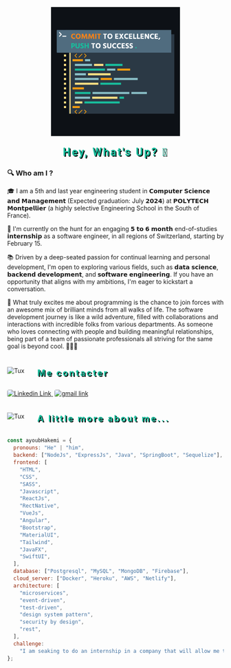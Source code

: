 <div align="center">
  <img src="img/Slogan.png" alt="Tux" width="300" width="300"/>
  <h1 style="color: #18BD9C; letter-spacing: 3px; font-size: 25px; text-shadow: 2px 2px #000; font-family: 'Roboto', sans-serif; font-weight: 700; margin-top: 20px; margin-bottom: 20px;" >
    Hey, What's Up? 👋
  </h1>
</div>

### 🔍 Who am I ?

🎓 I am a 5th and last year engineering student in 𝗖𝗼𝗺𝗽𝘂𝘁𝗲𝗿 𝗦𝗰𝗶𝗲𝗻𝗰𝗲 𝗮𝗻𝗱 𝗠𝗮𝗻𝗮𝗴𝗲𝗺𝗲𝗻𝘁 (Expected graduation: July 𝟮𝟬𝟮𝟰) at 𝗣𝗢𝗟𝗬𝗧𝗘𝗖𝗛 𝗠𝗼𝗻𝘁𝗽𝗲𝗹𝗹𝗶𝗲𝗿 (a highly selective Engineering School in the South of France).

🚨 I'm currently on the hunt for an engaging 𝟱 𝘁𝗼 𝟲 𝗺𝗼𝗻𝘁𝗵 end-of-studies 𝗶𝗻𝘁𝗲𝗿𝗻𝘀𝗵𝗶𝗽 as a software engineer, in all regions of Switzerland, starting by February 15.

📚 Driven by a deep-seated passion for continual learning and personal development, I'm open to exploring various fields, such as 𝗱𝗮𝘁𝗮 𝘀𝗰𝗶𝗲𝗻𝗰𝗲, 𝗯𝗮𝗰𝗸𝗲𝗻𝗱 𝗱𝗲𝘃𝗲𝗹𝗼𝗽𝗺𝗲𝗻𝘁, and 𝘀𝗼𝗳𝘁𝘄𝗮𝗿𝗲 𝗲𝗻𝗴𝗶𝗻𝗲𝗲𝗿𝗶𝗻𝗴. If you have an opportunity that aligns with my ambitions, I'm eager to kickstart a conversation.

🌟 What truly excites me about programming is the chance to join forces with an awesome mix of brilliant minds from all walks of life. The software development journey is like a wild adventure, filled with collaborations and interactions with incredible folks from various departments. As someone who loves connecting with people and building meaningful relationships, being part of a team of passionate professionals all striving for the same goal is beyond cool. 🚀🌐🤝

<div style="display: flex; align-items: center; margin: 10px 0px 10px 0px; aligns; align-items: center; flex-direction: colomn; width: 100%;">

  <img src="https://cdn-icons-png.flaticon.com/512/2571/2571280.png" width="50" alt="Tux" style="margin-right: 10px;"/>

  <h2 style="margin-left: 10px; sans-serif; font-weight: 700; font-size: 20px; color: #18BD9C; letter-spacing: 3px; text-shadow: 2px 2px #000;">
    Me contacter 
  </h2>
</div>

<div>
    <a href="https://www.linkedin.com/in/ayoubhakemi" >
      <img src="https://img.shields.io/badge/LinkedIn-0077B5?style=for-the-badge&logo=linkedin&logoColor=white" style="height: 32px; border-radius: 4px; box-shadow: 2px 2px #fff;" alt="Linkedin Link">
    </a>
    <a href="mailto:hakemi.ayoub.01@gmail.com">
      <img src="https://img.shields.io/badge/Gmail-D14836?style=for-the-badge&logo=gmail&logoColor=white" style="height: 32px; border-radius: 4px; box-shadow: 2px 2px #fff; margin-left: 4px
      " alt="gmail link">
    </a>
</div>

<div style="display: flex; align-items: center; margin: 10px 0px 10px 0px; align-items: center; flex-direction: colomn; width: 100%;">

  <img src="https://media.giphy.com/media/2IudUHdI075HL02Pkk/giphy.gif" width="50" alt="Tux" style="margin-right: 10px;"/>

  <h2 style="margin-left: 10px; sans-serif; font-weight: 700; font-size: 20px; color: #18BD9C; letter-spacing: 3px; text-shadow: 2px 2px #000;">
    A little more about me...
  </h2>
</div>


```javascript
const ayoubHakemi = {
  pronouns: "He" | "him",
  backend: ["NodeJs", "ExpressJs", "Java", "SpringBoot", "Sequelize"],
  frontend: [
    "HTML",
    "CSS",
    "SASS",
    "Javascript",
    "ReactJs",
    "RectNative",
    "VueJs",
    "Angular",
    "Bootstrap",
    "MaterialUI",
    "Tailwind",
    "JavaFX",
    "SwiftUI",
  ],
  database: ["Postgresql", "MySQL", "MongoDB", "Firebase"],
  cloud_server: ["Docker", "Heroku", "AWS", "Netlify"],
  architecture: [
    "microservices",
    "event-driven",
    "test-driven",
    "design system pattern",
    "security by design",
    "rest",
  ],
  challenge:
    "I am seaking to do an internship in a company that will allow me to develop my skills and learn new ones.",
};
```

<!--
**ayoubbibo/ayoubbibo** is a ✨ _special_ ✨ repository because its `README.md` (this file) appears on your GitHub profile.

Here are some ideas to get you started:

- 🔭 I’m currently working on ...
- 🌱 I’m currently learning ...
- 👯 I’m looking to collaborate on ...
- 🤔 I’m looking for help with ...
- 💬 Ask me about ...
- 📫 How to reach me: ...
- 😄 Pronouns: ...
- ⚡ Fun fact: ...
-->
